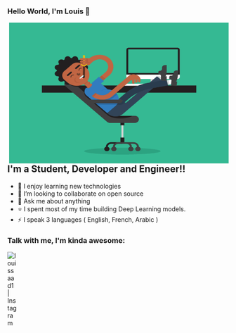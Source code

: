 ### Hello World, I'm Louis 👋

<img align="right" alt="GIF" src="https://github.com/louissaadgo/louissaadgo/blob/main/code.gif?raw=true" width="500" height="320" />

## I'm a Student, Developer and Engineer!!
- 🌱 I enjoy learning new technologies
- 👯 I’m looking to collaborate on open source
- 💬 Ask me about anything
- ⭐ I spent most of my time building Deep Learning models. 
- ⚡ I speak 3 languages ( English, French, Arabic )

### Talk with me, I'm kinda awesome:
[<img align="left" alt="louissaad1 | Instagram" width="22px" src="https://upload.wikimedia.org/wikipedia/commons/thumb/a/a5/Instagram_icon.png/1024px-Instagram_icon.png" />][instagram]

<br />

[instagram]: https://www.instagram.com/louissaad1/
